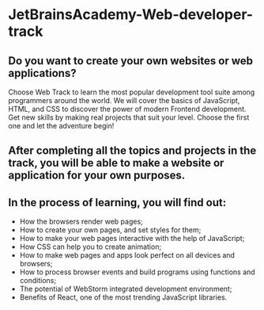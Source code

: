 # JetBrainsAcademy-Web-developer-track


## Do you want to create your own websites or web applications? 
Choose Web Track to learn the most popular development tool suite among programmers around the world. We will cover the basics of JavaScript, HTML, and CSS to discover the power of modern Frontend development.
Get new skills by making real projects that suit your level. Choose the first one and let the adventure begin! 

## After completing all the topics and projects in the track, you will be able to make a website or application for your own purposes.

## In the process of learning, you will find out:
  * How the browsers render web pages;
  * How to create your own pages, and set styles for them;
  * How to make your web pages interactive with the help of JavaScript;
  * How CSS can help you to create animation;
  * How to make web pages and apps look perfect on all devices and browsers;
  * How to process browser events and build programs using functions and conditions;
  * The potential of WebStorm integrated development environment;
  * Benefits of React, one of the most trending JavaScript libraries.

